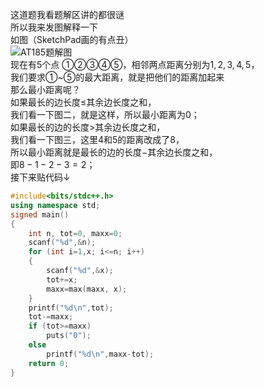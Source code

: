 这道题我看题解区讲的都很谜  
所以我来发图解释一下  
如图（SketchPad画的有点丑）  
![AT185题解图](https://cdn.luogu.com.cn/upload/pic/61695.png)   
现在有$5$个点 ①②③④⑤，相邻两点距离分别为$1,2,3,4,5$，  
我们要求①~⑤的最大距离，就是把他们的距离加起来  
那么最小距离呢？  
如果最长的边长度$≤$其余边长度之和，  
我们看一下图二，就是这样，所以最小距离为$0$；  
如果最长的边的长度$>$其余边长度之和，  
我们看一下图三，这里4和5的距离改成了$8$，  
所以最小距离就是最长的边的长度$-$其余边长度之和，  
即$8-1-2-3=2$；  
接下来贴代码↓  
```cpp
#include<bits/stdc++.h>
using namespace std;
signed main()
{
    int n, tot=0, maxx=0;
    scanf("%d",&n);
    for (int i=1,x; i<=n; i++)
    {
        scanf("%d",&x);
        tot+=x; 
        maxx=max(maxx, x);
    }
    printf("%d\n",tot); 
    tot-=maxx;
    if (tot>=maxx)
        puts("0");
    else 
        printf("%d\n",maxx-tot);
    return 0;
}
```